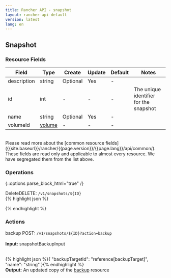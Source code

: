 ```yaml
---
title: Rancher API - snapshot
layout: rancher-api-default
version: latest
lang: en
---
```


## Snapshot



### Resource Fields

Field | Type | Create | Update | Default | Notes
---|---|---|---|---|---
description | string | Optional | Yes | - | 
id | int | - | - | - | The unique identifier for the snapshot
name | string | Optional | Yes | - | 
volumeId | [volume]({{site.baseurl}}/rancher/{{page.version}}/{{page.lang}}/api/api-resources/volume/) | - | - | - | 

<br>
Please read more about the [common resource fields]({{site.baseurl}}/rancher/{{page.version}}/{{page.lang}}/api/common/). These fields are read only and applicable to almost every resource. We have segregated them from the list above.

### Operations
{::options parse_block_html="true" /}
<a id="delete"></a>
<div class="action"><span class="header">Delete<span class="headerright">DELETE:  <code>/v1/snapshots/${ID}</code></span></span>
<div class="action-contents">
{% highlight json %}

{% endhighlight %}
</div>
</div>

### Actions
<div class="action">
<span class="header">
backup
<span class="headerright">POST:  <code>/v1/snapshots/${ID}?action=backup</code></span></span>
<div class="action-contents">

<br>
<span class="input">
<strong>Input:</strong> snapshotBackupInput</span>

<br>{% highlight json %}{
	"backupTargetId": "reference[backupTarget]",
	"name": "string"
}{% endhighlight %}<br>
<span class="output"><strong>Output:</strong> An updated copy of the <a href="/rancher/api/api-resources/backup/">backup</a> resource</span>
</div></div>


